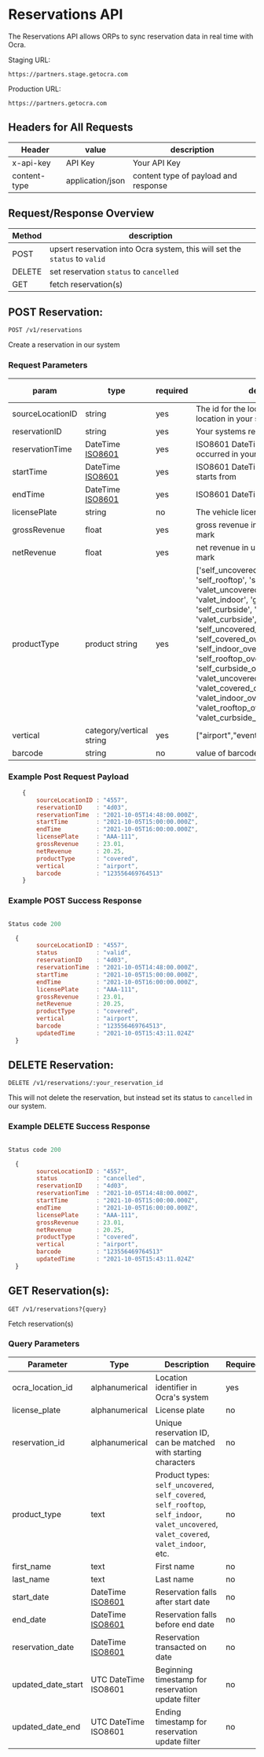 # Reservations API

The Reservations API allows ORPs to sync reservation data in real time with Ocra. 

Staging URL:
```
https://partners.stage.getocra.com
```

Production URL:
```
https://partners.getocra.com
```

## Headers for All Requests
|Header|value|description|
|---|---|---|
|x-api-key|API Key|Your API Key|
|content-type|application/json|content type of payload and response|

## Request/Response Overview
| Method | description                                                                |
|--------|----------------------------------------------------------------------------|
| POST   | upsert reservation into Ocra system, this will set the `status` to `valid` |
| DELETE | set reservation `status` to `cancelled`                                    |
| GET    | fetch reservation(s)                                                       |

## POST Reservation:
`POST /v1/reservations`

Create a reservation in our system 

### Request Parameters

| param            |type           |required| description                                                                                                                                                                                                                                                                                                                                                                                                                                                                   |create-only|
|------------------|----           |--------|-------------------------------------------------------------------------------------------------------------------------------------------------------------------------------------------------------------------------------------------------------------------------------------------------------------------------------------------------------------------------------------------------------------------------------------------------------------------------------|-----------|
| sourceLocationID |string         |yes     | The id for the location of the lot or location in your system                                                                                                                                                                                                                                                                                                                                                                                                                 |yes|
| reservationID    |string         |yes     | Your systems reservation ID                                                                                                                                                                                                                                                                                                                                                                                                                                                   |yes| 
| reservationTime  |DateTime [ISO8601](https://developer.mozilla.org/en-US/docs/Web/JavaScript/Reference/Global_Objects/Date/toISOString)|yes     | ISO8601 DateTime the reservation occurred in your system                                                                                                                                                                                                                                                                                                                                                                                                                      |no|| sourceLocationID |string         |yes     | The id for the location of the lot or location in your system                                                                                                                                                                                                                                                                                                                                                                                                                 |yes|
| startTime        |DateTime [ISO8601](https://developer.mozilla.org/en-US/docs/Web/JavaScript/Reference/Global_Objects/Date/toISOString)|yes     | ISO8601 DateTime the reservation starts from                                                                                                                                                                                                                                                                                                                                                                                                                                  |no|
| endTime          |DateTime [ISO8601](https://developer.mozilla.org/en-US/docs/Web/JavaScript/Reference/Global_Objects/Date/toISOString)|yes     | ISO8601 DateTime the reservation ends                                                                                                                                                                                                                                                                                                                                                                                                                                         |no|
| licensePlate     |string         |no      | The vehicle license plate                                                                                                                                                                                                                                                                                                                                                                                                                                                     |no|
| grossRevenue     |float     |yes     | gross revenue in usd without currency mark                                                                                                                                                                                                                                                                                                                                                                                                                                    |no|
| netRevenue       |float     |yes     | net revenue in usd without currency mark                                                                                                                                                                                                                                                                                                                                                                                                                                      |no|
| productType      |product string |yes     | ['self_uncovered', 'self_covered', 'self_rooftop', 'self_indoor', 'valet_uncovered', 'valet_covered', 'valet_indoor', 'garage_ground_floor', 'self_curbside', 'valet_rooftop', 'valet_curbside', 'self_uncovered_oversized', 'self_covered_oversized', 'self_indoor_oversized', 'self_rooftop_oversized', 'self_curbside_oversized', 'valet_uncovered_oversized', 'valet_covered_oversized', 'valet_indoor_oversized', 'valet_rooftop_oversized', 'valet_curbside_oversized'] |yes|
| vertical         |category/vertical string|yes     | ["airport","event","transient","monthly"]                                                                                                                                                                                                                                                                                                                                                                                                                                     |yes|
| barcode          |string         |no      | value of barcode used with reservation                                                                                                                                                                                                                                                                                                                                                                                                                                        |no|

### Example Post Request Payload

```js
    {
        sourceLocationID : "4557",
        reservationID    : "4d03",
        reservationTime  : "2021-10-05T14:48:00.000Z",
        startTime        : "2021-10-05T15:00:00.000Z", 
        endTime          : "2021-10-05T16:00:00.000Z",
        licensePlate     : "AAA-111",
        grossRevenue     : 23.01,
        netRevenue       : 20.25,
        productType      : "covered",
        vertical         : "airport",
        barcode          : "123556469764513"
    }
```

### Example POST Success Response

```js

Status code 200

  {
        sourceLocationID : "4557",
        status           : "valid",
        reservationID    : "4d03",
        reservationTime  : "2021-10-05T14:48:00.000Z",
        startTime        : "2021-10-05T15:00:00.000Z", 
        endTime          : "2021-10-05T16:00:00.000Z",
        licensePlate     : "AAA-111",
        grossRevenue     : 23.01,
        netRevenue       : 20.25,
        productType      : "covered",
        vertical         : "airport",
        barcode          : "123556469764513",
        updatedTime      : "2021-10-05T15:43:11.024Z"
  }

```

## DELETE Reservation:

`DELETE /v1/reservations/:your_reservation_id`

This will not delete the reservation, but instead set its status to `cancelled` in our system.

### Example DELETE Success Response

```js

Status code 200

  {
        sourceLocationID : "4557",
        status           : "cancelled",
        reservationID    : "4d03",
        reservationTime  : "2021-10-05T14:48:00.000Z",
        startTime        : "2021-10-05T15:00:00.000Z", 
        endTime          : "2021-10-05T16:00:00.000Z",
        licensePlate     : "AAA-111",
        grossRevenue     : 23.01,
        netRevenue       : 20.25,
        productType      : "covered",
        vertical         : "airport",
        barcode          : "123556469764513"
        updatedTime      : "2021-10-05T15:43:11.024Z"
  }

```

## GET Reservation(s):
`GET /v1/reservations?{query}`

Fetch reservation(s)

### Query Parameters

| **Parameter**      | **Type**            | **Description**                                                                                                                          | **Required** |
|--------------------|---------------------|------------------------------------------------------------------------------------------------------------------------------------------|--------------|
| ocra_location_id   | alphanumerical      | Location identifier in Ocra's system                                                                                                     | yes          |
| license_plate      | alphanumerical      | License plate                                                                                                                            | no           |
| reservation_id     | alphanumerical      | Unique reservation ID, can be matched with starting characters                                                                           | no           |
| product_type       | text                | Product types: `self_uncovered`, `self_covered`, `self_rooftop`, `self_indoor`, `valet_uncovered`, `valet_covered`, `valet_indoor`, etc. | no           |
| first_name         | text                | First name                                                                                                                               | no           |
| last_name          | text                | Last name                                                                                                                                | no           |
| start_date         | DateTime [ISO8601](https://developer.mozilla.org/en-US/docs/Web/JavaScript/Reference/Global_Objects/Date/toISOString) | Reservation falls after start date                                                                                                       | no           |
| end_date           | DateTime [ISO8601](https://developer.mozilla.org/en-US/docs/Web/JavaScript/Reference/Global_Objects/Date/toISOString) | Reservation falls before end date                                                                                                        | no           |
| reservation_date   | DateTime [ISO8601](https://developer.mozilla.org/en-US/docs/Web/JavaScript/Reference/Global_Objects/Date/toISOString) | Reservation transacted on date                                                                                                           | no           |
| updated_date_start | UTC DateTime ISO8601 | Beginning timestamp for reservation update filter                                                                                        | no           |
| updated_date_end   | UTC DateTime ISO8601 | Ending timestamp for reservation update filter                                                                                           | no           |